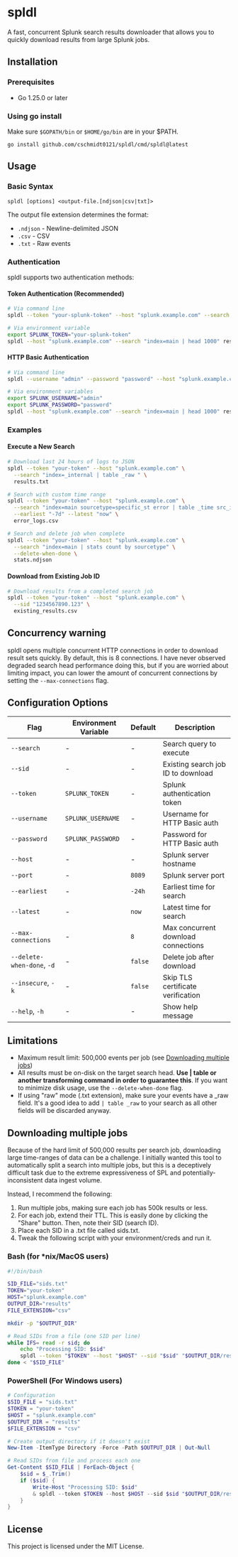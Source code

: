 # spldl

A fast, concurrent Splunk search results downloader that allows you to quickly download results from large Splunk jobs.

## Installation

### Prerequisites

- Go 1.25.0 or later

### Using go install
Make sure `$GOPATH/bin` or `$HOME/go/bin` are in your $PATH.
```
go install github.com/cschmidt0121/spldl/cmd/spldl@latest
```

## Usage

### Basic Syntax

```
spldl [options] <output-file.[ndjson|csv|txt]>
```

The output file extension determines the format:
- `.ndjson` - Newline-delimited JSON
- `.csv` - CSV
- `.txt` - Raw events 

### Authentication

spldl supports two authentication methods:

#### Token Authentication (Recommended)
```bash
# Via command line
spldl --token "your-splunk-token" --host "splunk.example.com" --search "index=main | head 1000" results.ndjson

# Via environment variable
export SPLUNK_TOKEN="your-splunk-token"
spldl --host "splunk.example.com" --search "index=main | head 1000" results.ndjson
```

#### HTTP Basic Authentication
```bash
# Via command line
spldl --username "admin" --password "password" --host "splunk.example.com" --search "index=main | head 1000" results.ndjson

# Via environment variables
export SPLUNK_USERNAME="admin"
export SPLUNK_PASSWORD="password"
spldl --host "splunk.example.com" --search "index=main | head 1000" results.ndjson
```

### Examples

#### Execute a New Search
```bash
# Download last 24 hours of logs to JSON
spldl --token "your-token" --host "splunk.example.com" \
  --search "index=_internal | table _raw " \
  results.txt

# Search with custom time range
spldl --token "your-token" --host "splunk.example.com" \
  --search "index=main sourcetype=specific_st error | table _time src_ip error" \
  --earliest "-7d" --latest "now" \
  error_logs.csv

# Search and delete job when complete
spldl --token "your-token" --host "splunk.example.com" \
  --search "index=main | stats count by sourcetype" \
  --delete-when-done \
  stats.ndjson
```

#### Download from Existing Job ID
```bash
# Download results from a completed search job
spldl --token "your-token" --host "splunk.example.com" \
  --sid "1234567890.123" \
  existing_results.csv
```

## Concurrency warning

spldl opens multiple concurrent HTTP connections in order to download result sets quickly. By default, this is 8 connections. I have never observed degraded search head performance doing this, but if you are worried about limiting impact, you can lower the amount of concurrent connections by setting the `--max-connections` flag.


## Configuration Options

| Flag | Environment Variable | Default | Description |
|------|---------------------|---------|-------------|
| `--search` | - | - | Search query to execute |
| `--sid` | - | - | Existing search job ID to download |
| `--token` | `SPLUNK_TOKEN` | - | Splunk authentication token |
| `--username` | `SPLUNK_USERNAME` | - | Username for HTTP Basic auth |
| `--password` | `SPLUNK_PASSWORD` | - | Password for HTTP Basic auth |
| `--host` | - | - | Splunk server hostname |
| `--port` | - | `8089` | Splunk server port |
| `--earliest` | - | `-24h` | Earliest time for search |
| `--latest` | - | `now` | Latest time for search |
| `--max-connections` | - | `8` | Max concurrent download connections |
| `--delete-when-done`, `-d` | - | `false` | Delete job after download |
| `--insecure`, `-k` | - | `false` | Skip TLS certificate verification |
| `--help`, `-h` | - | - | Show help message |

## Limitations

- Maximum result limit: 500,000 events per job (see [Downloading multiple jobs](#downloading-multiple-jobs))
- All results must be on-disk on the target search head. **Use | table or another transforming command in order to guarantee this**. If you want to minimize disk usage, use the `--delete-when-done` flag.
- If using "raw" mode (.txt extension), make sure your events have a _raw field. It's a good idea to add `| table _raw` to your search as all other fields will be discarded anyway.

## Downloading multiple jobs

Because of the hard limit of 500,000 results per search job, downloading large time-ranges of data can be a challenge. I initially wanted this tool to automatically split a search into multiple jobs, but this is a deceptively difficult task due to the extreme expressiveness of SPL and potentially-inconsistent data ingest volume. 

Instead, I recommend the following:

1. Run multiple jobs, making sure each job has 500k results or less. 
2. For each job, extend their TTL. This is easily done by clicking the "Share" button. Then, note their SID (search ID).
3. Place each SID in a .txt file called sids.txt.
4. Tweak the following script with your environment/creds and run it.


### Bash (for *nix/MacOS users)
```bash
#!/bin/bash

SID_FILE="sids.txt"
TOKEN="your-token"
HOST="splunk.example.com"
OUTPUT_DIR="results"
FILE_EXTENSION="csv"

mkdir -p "$OUTPUT_DIR"

# Read SIDs from a file (one SID per line)
while IFS= read -r sid; do
    echo "Processing SID: $sid"
    spldl --token "$TOKEN" --host "$HOST" --sid "$sid" "$OUTPUT_DIR/results_${sid}.${FILE_EXTENSION}"
done < "$SID_FILE"
```

### PowerShell (For Windows users)

```powershell
# Configuration
$SID_FILE = "sids.txt"
$TOKEN = "your-token"
$HOST = "splunk.example.com"
$OUTPUT_DIR = "results"
$FILE_EXTENSION = "csv"

# Create output directory if it doesn't exist
New-Item -ItemType Directory -Force -Path $OUTPUT_DIR | Out-Null

# Read SIDs from file and process each one
Get-Content $SID_FILE | ForEach-Object {
    $sid = $_.Trim()
    if ($sid) {
        Write-Host "Processing SID: $sid"
        & spldl --token $TOKEN --host $HOST --sid $sid "$OUTPUT_DIR/results_$sid.$FILE_EXTENSION"
    }
}
```
## License

This project is licensed under the MIT License.
